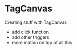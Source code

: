 # TagCanvas

Creating stuff with TagCanvas

- add click function
- add other triggers 
- more motion on top of all this 

